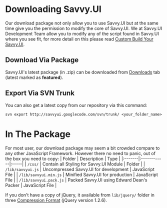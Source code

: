 # Downloading Savvy.UI #
Our download package not only allow you to use Savvy.UI but at the same time give you the permission to modify the core of Savvy.UI. We at Savvy.UI Development Team allow you to modify any of the script found in Savvy.UI where you see fit, for more detail on this please read [Custom Build Your Savvy.UI](CustomBuild.md).
## Download Via Package ##
Savvy.UI's latest package (in .zip) can be downloaded from [Downloads](http://code.google.com/p/savvyui/downloads/list) tab (latest marked as **featured**).

## Export Via SVN Trunk ##
You can also get a latest copy from our repository via this command:
```
svn export http://savvyui.googlecode.com/svn/trunk/ <your_folder_name> 
```

# In The Package #
For most user, our download package may seem a bit crowded compare to any other JavaScript Framework. However there no need to panic, out of the box you need to copy:
| Folder | Description | Type |
|:-------|:------------|:-----|
| `/css/` | Contain all Styling for Savvy.UI Module | Folder |
| `/lib/savvyui.js` | Uncompressed Savvy.UI for development | JavaScript File |
| `/lib/savvyui.min.js` | Minified Savvy.UI for production | JavaScript File |
| `/lib/savvyui.pack.js` | Packed Savvy.UI using Edward Dean's Packer | JavaScript File |

If you don't have a copy of jQuery, it available from `lib/jquery/` folder in three [Compression Format](CompressionFormat.md) (jQuery version 1.2.6).